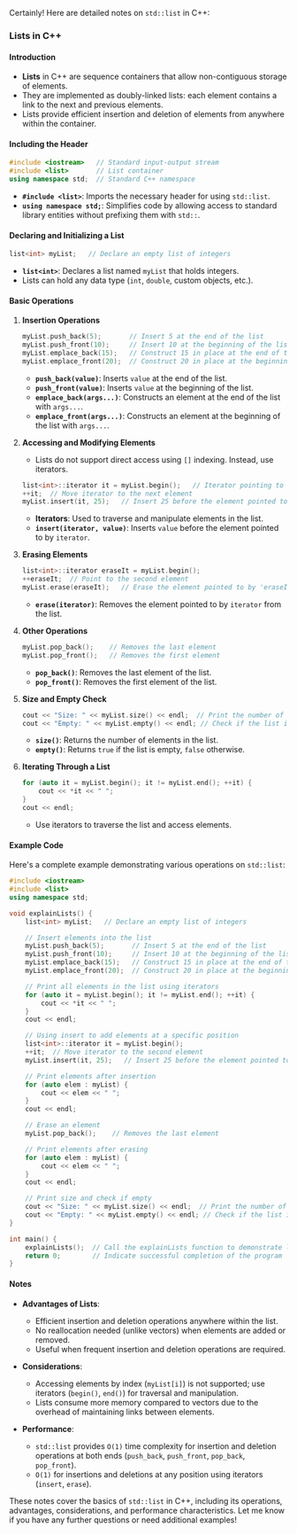 Certainly! Here are detailed notes on `std::list` in C++:

### Lists in C++

#### Introduction
- **Lists** in C++ are sequence containers that allow non-contiguous storage of elements.
- They are implemented as doubly-linked lists: each element contains a link to the next and previous elements.
- Lists provide efficient insertion and deletion of elements from anywhere within the container.

#### Including the Header
```cpp
#include <iostream>   // Standard input-output stream
#include <list>       // List container
using namespace std;  // Standard C++ namespace
```

- **`#include <list>`**: Imports the necessary header for using `std::list`.
- **`using namespace std;`**: Simplifies code by allowing access to standard library entities without prefixing them with `std::`.

#### Declaring and Initializing a List
```cpp
list<int> myList;   // Declare an empty list of integers
```

- **`list<int>`**: Declares a list named `myList` that holds integers.
- Lists can hold any data type (`int`, `double`, custom objects, etc.).

#### Basic Operations

1. **Insertion Operations**
   ```cpp
   myList.push_back(5);       // Insert 5 at the end of the list
   myList.push_front(10);     // Insert 10 at the beginning of the list
   myList.emplace_back(15);   // Construct 15 in place at the end of the list
   myList.emplace_front(20);  // Construct 20 in place at the beginning of the list
   ```

   - **`push_back(value)`**: Inserts `value` at the end of the list.
   - **`push_front(value)`**: Inserts `value` at the beginning of the list.
   - **`emplace_back(args...)`**: Constructs an element at the end of the list with `args...`.
   - **`emplace_front(args...)`**: Constructs an element at the beginning of the list with `args...`.

2. **Accessing and Modifying Elements**
   - Lists do not support direct access using `[]` indexing. Instead, use iterators.
   ```cpp
   list<int>::iterator it = myList.begin();   // Iterator pointing to the beginning of the list
   ++it;  // Move iterator to the next element
   myList.insert(it, 25);   // Insert 25 before the element pointed to by 'it'
   ```

   - **Iterators**: Used to traverse and manipulate elements in the list.
   - **`insert(iterator, value)`**: Inserts `value` before the element pointed to by `iterator`.

3. **Erasing Elements**
   ```cpp
   list<int>::iterator eraseIt = myList.begin();
   ++eraseIt;  // Point to the second element
   myList.erase(eraseIt);   // Erase the element pointed to by 'eraseIt'
   ```

   - **`erase(iterator)`**: Removes the element pointed to by `iterator` from the list.

4. **Other Operations**
   ```cpp
   myList.pop_back();    // Removes the last element
   myList.pop_front();   // Removes the first element
   ```

   - **`pop_back()`**: Removes the last element of the list.
   - **`pop_front()`**: Removes the first element of the list.

5. **Size and Empty Check**
   ```cpp
   cout << "Size: " << myList.size() << endl;  // Print the number of elements in the list
   cout << "Empty: " << myList.empty() << endl; // Check if the list is empty (1 for true, 0 for false)
   ```

   - **`size()`**: Returns the number of elements in the list.
   - **`empty()`**: Returns `true` if the list is empty, `false` otherwise.

6. **Iterating Through a List**
   ```cpp
   for (auto it = myList.begin(); it != myList.end(); ++it) {
       cout << *it << " ";
   }
   cout << endl;
   ```

   - Use iterators to traverse the list and access elements.

#### Example Code

Here's a complete example demonstrating various operations on `std::list`:

```cpp
#include <iostream>
#include <list>
using namespace std;

void explainLists() {
    list<int> myList;   // Declare an empty list of integers

    // Insert elements into the list
    myList.push_back(5);       // Insert 5 at the end of the list
    myList.push_front(10);     // Insert 10 at the beginning of the list
    myList.emplace_back(15);   // Construct 15 in place at the end of the list
    myList.emplace_front(20);  // Construct 20 in place at the beginning of the list

    // Print all elements in the list using iterators
    for (auto it = myList.begin(); it != myList.end(); ++it) {
        cout << *it << " ";
    }
    cout << endl;

    // Using insert to add elements at a specific position
    list<int>::iterator it = myList.begin();
    ++it;  // Move iterator to the second element
    myList.insert(it, 25);   // Insert 25 before the element pointed to by 'it'

    // Print elements after insertion
    for (auto elem : myList) {
        cout << elem << " ";
    }
    cout << endl;

    // Erase an element
    myList.pop_back();    // Removes the last element

    // Print elements after erasing
    for (auto elem : myList) {
        cout << elem << " ";
    }
    cout << endl;

    // Print size and check if empty
    cout << "Size: " << myList.size() << endl;  // Print the number of elements in the list
    cout << "Empty: " << myList.empty() << endl; // Check if the list is empty (1 for true, 0 for false)
}

int main() {
    explainLists();  // Call the explainLists function to demonstrate list operations
    return 0;        // Indicate successful completion of the program
}
```

#### Notes
- **Advantages of Lists**:
  - Efficient insertion and deletion operations anywhere within the list.
  - No reallocation needed (unlike vectors) when elements are added or removed.
  - Useful when frequent insertion and deletion operations are required.

- **Considerations**:
  - Accessing elements by index (`myList[i]`) is not supported; use iterators (`begin()`, `end()`) for traversal and manipulation.
  - Lists consume more memory compared to vectors due to the overhead of maintaining links between elements.

- **Performance**:
  - `std::list` provides `O(1)` time complexity for insertion and deletion operations at both ends (`push_back`, `push_front`, `pop_back`, `pop_front`).
  - `O(1)` for insertions and deletions at any position using iterators (`insert`, `erase`).

These notes cover the basics of `std::list` in C++, including its operations, advantages, considerations, and performance characteristics. Let me know if you have any further questions or need additional examples!